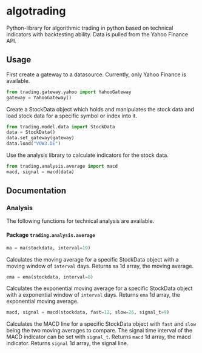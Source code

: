 # algotrading

Python-library for algorithmic trading in python based on technical indicators with backtesting ability. Data is pulled from the Yahoo Finance API.

## Usage

First create a gateway to a datasource. Currently, only Yahoo Finance is available.

```python
from trading.gateway.yahoo import YahooGateway
gateway = YahooGateway()
```

Create a StockData object which holds and manipulates the stock data and load stock data for a specific symbol or index into it.

```python
from trading.model.data import StockData
data = StockData()
data.set_gateway(gateway)
data.load("VOW3.DE")
```

Use the analysis library to calculate indicators for the stock data.

```python
from trading.analysis.average import macd
macd, signal = macd(data)
```

## Documentation

### Analysis

The following functions for technical analysis are available.

#### Package `trading.analysis.average`

```python
ma = ma(stockdata, interval=10)
```
Calculates the moving average for a specific StockData object with a moving window of `interval` days. 
Returns `ma` 1d array, the moving average.

```python
ema = ema(stockdata, interval=8)
```
Calculates the exponential moving average for a specific StockData object with a exponential window of `interval` days.
Returns `ema` 1d array, the exponential moving average.

```python
macd, signal = macd(stockdata, fast=12, slow=26, signal_t=9)
``` 
Calculates the MACD line for a specific StockData object with `fast` and `slow` being the two moving averages to compare. The signal time interval of the MACD indicator can be set with `signal_t`.
Returns `macd` 1d array, the macd indicator.
Returns `signal` 1d array, the signal line.